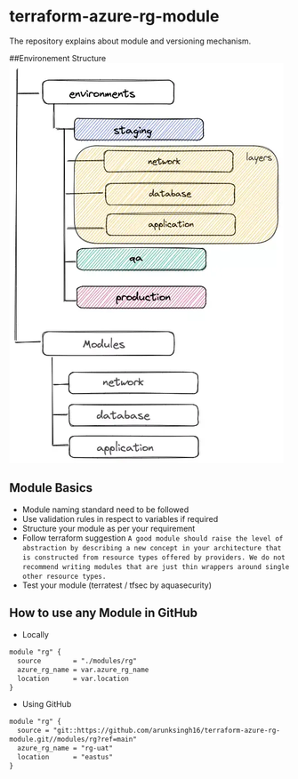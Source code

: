 # terraform-azure-rg-module
The repository explains about module and versioning mechanism.

##Environement Structure
![](terraform-multiple-environments-directories.webp)


## Module Basics
- Module naming standard need to be followed
- Use validation rules in respect to variables if required
- Structure your module as per your requirement
- Follow terraform suggestion `A good module should raise the level of abstraction by describing a new concept in your architecture that is constructed from resource types offered by providers. We do not recommend writing modules that are just thin wrappers around single other resource types.`
- Test your module (terratest / tfsec by aquasecurity)

## How to use any Module in GitHub

- Locally
```
module "rg" {
  source        = "./modules/rg"
  azure_rg_name = var.azure_rg_name
  location      = var.location
}
```

- Using GitHub
```
module "rg" {
  source = "git::https://github.com/arunksingh16/terraform-azure-rg-module.git//modules/rg?ref=main"
  azure_rg_name = "rg-uat"
  location      = "eastus"
}
``` 
